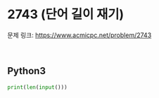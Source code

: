 # 2743 (단어 길이 재기)

문제 링크: <https://www.acmicpc.net/problem/2743>

<br>

## Python3

```python
print(len(input()))
```
